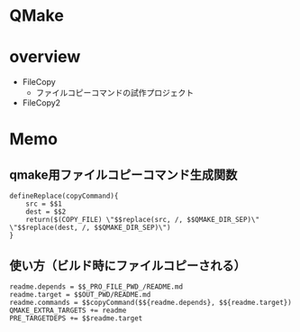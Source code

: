 # QMake

# overview

- FileCopy
    - ファイルコピーコマンドの試作プロジェクト
- FileCopy2


# Memo

## qmake用ファイルコピーコマンド生成関数

```
defineReplace(copyCommand){
    src = $$1
    dest = $$2
    return($(COPY_FILE) \"$$replace(src, /, $$QMAKE_DIR_SEP)\" \"$$replace(dest, /, $$QMAKE_DIR_SEP)\")
}
```

## 使い方（ビルド時にファイルコピーされる）

```
readme.depends = $$_PRO_FILE_PWD_/README.md
readme.target = $$OUT_PWD/README.md
readme.commands = $$copyCommand($${readme.depends}, $${readme.target})
QMAKE_EXTRA_TARGETS += readme
PRE_TARGETDEPS += $$readme.target
```
